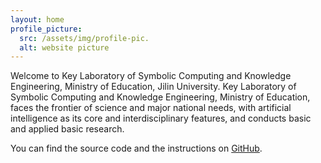 ```yaml
---
layout: home
profile_picture:
  src: /assets/img/profile-pic.
  alt: website picture
---
```


<p>
  Welcome to Key Laboratory of Symbolic Computing and Knowledge Engineering, Ministry of Education, Jilin University. Key Laboratory of Symbolic Computing and Knowledge Engineering, Ministry of Education, faces the frontier of science and major national needs, with artificial intelligence as its core and interdisciplinary features, and conducts basic and applied basic research.
</p>

<p>
  You can find the source code and the instructions on <a href="https://github.com/eliottvincent/bay">GitHub</a>.
</p>
